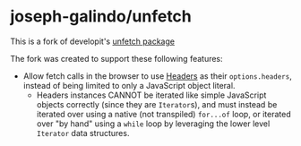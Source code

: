# joseph-galindo/unfetch

This is a fork of developit's [unfetch package](https://github.com/developit/unfetch)

The fork was created to support these following features:
- Allow fetch calls in the browser to use [Headers](https://developer.mozilla.org/en-US/docs/Web/API/Headers) as their `options.headers`, instead of being limited to only a JavaScript object literal.
  - Headers instances CANNOT be iterated like simple JavaScript objects correctly (since they are `Iterator`s), and must instead be iterated over using a native (not transpiled) `for...of` loop, or iterated over "by hand" using a `while` loop by leveraging the lower level `Iterator` data structures.